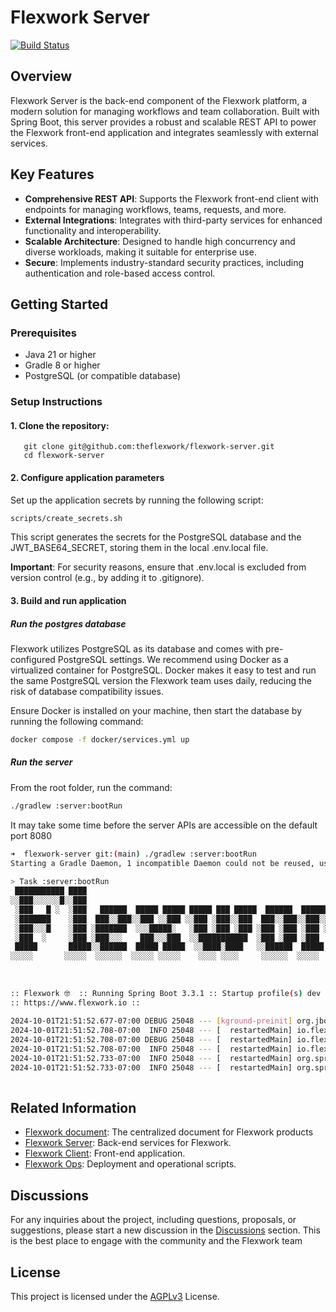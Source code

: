 # Flexwork Server
[![Build Status](https://github.com/theflexwork/flexwork-server/actions/workflows/gradle.yml/badge.svg)](https://github.com/theflexwork/flexwork-server/actions/workflows/gradle.yml)

## Overview
Flexwork Server is the back-end component of the Flexwork platform, a modern solution for managing workflows and team collaboration. Built with Spring Boot, this server provides a robust and scalable REST API to power the Flexwork front-end application and integrates seamlessly with external services.

## Key Features
* **Comprehensive REST API**: Supports the Flexwork front-end client with endpoints for managing workflows, teams, requests, and more.
* **External Integrations**: Integrates with third-party services for enhanced functionality and interoperability.
* **Scalable Architecture**: Designed to handle high concurrency and diverse workloads, making it suitable for enterprise use.
* **Secure**: Implements industry-standard security practices, including authentication and role-based access control.

## Getting Started

### Prerequisites
* Java 21 or higher
* Gradle 8 or higher
* PostgreSQL (or compatible database)

### Setup Instructions

#### 1. Clone the repository:
```
   git clone git@github.com:theflexwork/flexwork-server.git
   cd flexwork-server
```
#### 2. Configure application parameters

   Set up the application secrets by running the following script:
```bash
scripts/create_secrets.sh
```
This script generates the secrets for the PostgreSQL database and the JWT_BASE64_SECRET, storing them in the local .env.local file.

**Important**: For security reasons, ensure that .env.local is excluded from version control (e.g., by adding it to .gitignore).

#### 3. Build and run application

##### Run the postgres database

Flexwork utilizes PostgreSQL as its database and comes with pre-configured PostgreSQL settings. We recommend using Docker as a virtualized container for PostgreSQL. Docker makes it easy to test and run the same PostgreSQL version the Flexwork team uses daily, reducing the risk of database compatibility issues.

Ensure Docker is installed on your machine, then start the database by running the following command:
```bash
docker compose -f docker/services.yml up
```

##### Run the server

From the root folder, run the command:
```bash
./gradlew :server:bootRun
```
It may take some time before the server APIs are accessible on the default port 8080
```bash
➜  flexwork-server git:(main) ./gradlew :server:bootRun
Starting a Gradle Daemon, 1 incompatible Daemon could not be reused, use --status for details
 
> Task :server:bootRun
 ███████████ ████                                                          █████
░░███░░░░░░█░░███                                                         ░░███
 ░███   █ ░  ░███   ██████  █████ █████ █████ ███ █████  ██████  ████████  ░███ █████
 ░███████    ░███  ███░░███░░███ ░░███ ░░███ ░███░░███  ███░░███░░███░░███ ░███░░███
 ░███░░░█    ░███ ░███████  ░░░█████░   ░███ ░███ ░███ ░███ ░███ ░███ ░░░  ░██████░
 ░███  ░     ░███ ░███░░░    ███░░░███  ░░███████████  ░███ ░███ ░███      ░███░░███
 █████       █████░░██████  █████ █████  ░░████░████   ░░██████  █████     ████ █████
░░░░░       ░░░░░  ░░░░░░  ░░░░░ ░░░░░    ░░░░ ░░░░     ░░░░░░  ░░░░░     ░░░░ ░░░░░
 
 
 
:: Flexwork 🤓  :: Running Spring Boot 3.3.1 :: Startup profile(s) dev ::
:: https://www.flexwork.io ::
 
2024-10-01T21:51:52.677-07:00 DEBUG 25048 --- [kground-preinit] org.jboss.logging.logProvider:164 : Logging Provider: org.jboss.logging.Slf4jLoggerProvider found via system property 
2024-10-01T21:51:52.708-07:00  INFO 25048 --- [  restartedMain] io.flexwork.FlexworkApp.logStarting:50 : Starting FlexworkApp using Java 17.0.11 with PID 25048 (~/Projects/flexwork-server/server/build/classes/java/main started by <user> in ~/Projects/flexwork-server/server) 
2024-10-01T21:51:52.708-07:00 DEBUG 25048 --- [  restartedMain] io.flexwork.FlexworkApp.logStarting:51 : Running with Spring Boot v3.3.1, Spring v6.1.10 
2024-10-01T21:51:52.708-07:00  INFO 25048 --- [  restartedMain] io.flexwork.FlexworkApp.logStartupProfileInfo:660 : The following 2 profiles are active: "dev", "api-docs" 
2024-10-01T21:51:52.733-07:00  INFO 25048 --- [  restartedMain] org.springframework.boot.devtools.restart.ChangeableUrls.logTo:252 : The Class-Path manifest attribute in ~/.gradle/caches/modules-2/files-2.1/com.sun.xml.bind/jaxb-impl/4.0.5/b70ad3db43ee72d7a35ae3c4d1d6d2e08ce7623/jaxb-impl-4.0.5.jar referenced one or more files that do not exist: file:~/.gradle/caches/modules-2/files-2.1/com.sun.xml.bind/jaxb-impl/4.0.5/b70ad3db43ee72d7a35ae3c4d1d6d2e08ce7623/jaxb-core.jar,file:~/.gradle/caches/modules-2/files-2.1/com.sun.xml.bind/jaxb-impl/4.0.5/b70ad3db43ee72d7a35ae3c4d1d6d2e08ce7623/angus-activation.jar 
2024-10-01T21:51:52.733-07:00  INFO 25048 --- [  restartedMain] org.springframework.boot.devtools.restart.ChangeableUrls.logTo:252 : The Class-Path manifest attribute in ~/.gradle/caches/modules-2/files-2.1/com.sun.xml.bind/jaxb-core/4.0.5/ad427d8777ae2495bfcb37069d611e8379867e6d/jaxb-core-4.0.5.jar referenced one or more files that do not exist: file:~/.gradle/caches/modules-2/files-2.1/com.sun.xml.bind/jaxb-core/4.0.5/ad427d8777ae2495bfcb37069d611e8379867e6d/jakarta.activation-api.jar,file:~/.gradle/caches/modules-2/files-2.1/com.sun.xml.bind/jaxb-core/4.0.5/ad427d8777ae2495bfcb37069d611e8379867e6d/jakarta.xml.bind-api.jar 
 
```
## Related Information
- [Flexwork document](https://theflexwork.github.io/flexwork-docs): The centralized document for Flexwork products
- [Flexwork Server](https://github.com/theflexwork/flexwork-server): Back-end services for Flexwork.
- [Flexwork Client](https://github.com/theflexwork/flexwork-frontend): Front-end application.
- [Flexwork Ops](https://github.com/theflexwork/flexwork-ops): Deployment and operational scripts.


## Discussions
For any inquiries about the project, including questions, proposals, or suggestions, please start a new discussion in the [Discussions](https://github.com/theflexwork/flexwork-server/discussions) section. This is the best place to engage with the community and the Flexwork team

## License
This project is licensed under the [AGPLv3](LICENSE) License.